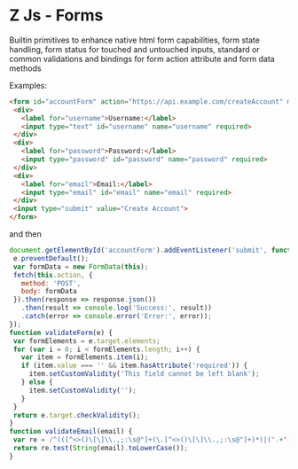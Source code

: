 # Z Js - Forms

Builtin primitives to enhance native html form capabilities,  form state handling, form status for touched and untouched inputs, standard or common validations and bindings for form action attribute and form data methods

Examples:

``` html
<form id="accountForm" action="https://api.example.com/createAccount" method="POST">
 <div>
   <label for="username">Username:</label>
   <input type="text" id="username" name="username" required>
 </div>
 <div>
   <label for="password">Password:</label>
   <input type="password" id="password" name="password" required>
 </div>
 <div>
   <label for="email">Email:</label>
   <input type="email" id="email" name="email" required>
 </div>
 <input type="submit" value="Create Account">
</form>
```

and then
``` js
document.getElementById('accountForm').addEventListener('submit', function(e) {
 e.preventDefault();
 var formData = new FormData(this);
 fetch(this.action, {
   method: 'POST',
   body: formData
 }).then(response => response.json())
   .then(result => console.log('Success:', result))
   .catch(error => console.error('Error:', error));
});
function validateForm(e) {
 var formElements = e.target.elements;
 for (var i = 0; i < formElements.length; i++) {
   var item = formElements.item(i);
   if (item.value === '' && item.hasAttribute('required')) {
     item.setCustomValidity('This field cannot be left blank');
   } else {
     item.setCustomValidity('');
   }
 }
 return e.target.checkValidity();
}
function validateEmail(email) {
 var re = /^(([^<>()\[\]\\.,;:\s@"]+(\.[^<>()\[\]\\.,;:\s@"]+)*)|(".+"))@((\[[0-9]{1,3}\.[0-9]{1,3}\.[0-9]{1,3}\.[0-9]{1,3}\])|(([a-zA-Z\-0-9]+\.)+[a-zA-Z]{2,}))$/;
 return re.test(String(email).toLowerCase());
}

```